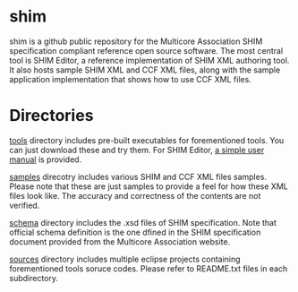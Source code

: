 # shim

shim is a github public repository for the Multicore Association SHIM specification compliant reference open source software. The most central tool is SHIM Editor, a reference implementation of SHIM XML authoring tool. It also hosts sample SHIM XML and CCF XML files, along with the sample application implementation that shows how to use CCF XML files.

# Directories

[tools](https://github.com/masakigondo/shim/tree/master/tools) directory includes pre-built executables for forementioned tools. You can just download these and try them. For SHIM Editor, [a simple user manual](https://github.com/masakigondo/shim/tree/master/tools/shim-editor/docs) is provided.

[samples](https://github.com/masakigondo/shim/tree/master/samples) direcotry includes various SHIM and CCF XML files samples. Please note that these are just samples to provide a feel for how these XML files look like. The accuracy and correctness of the contents are not verified.

[schema](https://github.com/masakigondo/shim/tree/master/schema) directory includes the .xsd files of SHIM specification. Note that official schema definition is the one dfined in the SHIM specification document provided from the Multicore Association website.

[sources](https://github.com/masakigondo/shim/tree/master/sources) directory includes multiple eclipse projects containing forementioned tools soruce codes. Please refer to README.txt files in each subdirectory.

